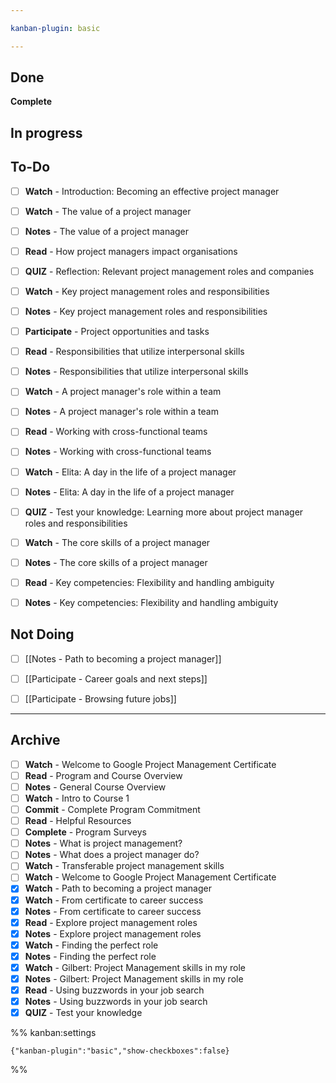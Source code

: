 ```yaml
---

kanban-plugin: basic

---
```


## Done

**Complete**


## In progress



## To-Do

- [ ] **Watch** - Introduction: Becoming an effective project manager
- [ ] **Watch** - The value of a project manager
- [ ] **Notes** - The value of a project manager
- [ ] **Read** - How project managers impact organisations
- [ ] **QUIZ** - Reflection: Relevant project management roles and companies
- [ ] **Watch** - Key project management roles and responsibilities
- [ ] **Notes** - Key project management roles and responsibilities
- [ ] **Participate** - Project opportunities and tasks
- [ ] **Read** - Responsibilities that utilize interpersonal skills
- [ ] **Notes** - Responsibilities that utilize interpersonal skills
- [ ] **Watch** - A project manager's role within a team
- [ ] **Notes** - A project manager's role within a team
- [ ] **Read** - Working with cross-functional teams
- [ ] **Notes** - Working with cross-functional teams
- [ ] **Watch** - Elita: A day in the life of a project manager
- [ ] **Notes** - Elita: A day in the life of a project manager
- [ ] **QUIZ** - Test your knowledge: Learning more about project manager roles and responsibilities
- [ ] **Watch** - The core skills of a project  manager
- [ ] **Notes** - The core skills of a project manager
- [ ] **Read** - Key competencies: Flexibility and handling ambiguity
- [ ] **Notes** - Key competencies: Flexibility and handling ambiguity


## Not Doing

- [ ] [[Notes  - Path to becoming a project manager]]
- [ ] [[Participate  - Career goals and next steps]]
- [ ] [[Participate  - Browsing future jobs]]


***

## Archive

- [ ] **Watch** - Welcome to Google Project Management Certificate
- [ ] **Read** - Program and Course Overview
- [ ] **Notes** - General Course Overview
- [ ] **Watch** - Intro to Course 1
- [ ] **Commit** - Complete Program Commitment
- [ ] **Read** - Helpful Resources
- [ ] **Complete** - Program Surveys
- [ ] **Notes** - What is project management?
- [ ] **Notes** - What does a project manager do?
- [ ] **Watch** - Transferable project management skills
- [ ] **Watch** - Welcome to Google Project Management Certificate
- [x] **Watch** - Path to becoming a project manager
- [x] **Watch** - From certificate to career success
- [x] **Notes** - From certificate to career success
- [x] **Read** - Explore project management roles
- [x] **Notes** - Explore project management roles
- [x] **Watch** - Finding the perfect role
- [x] **Notes** - Finding the perfect role
- [x] **Watch** - Gilbert: Project Management skills in my role
- [x] **Notes** - Gilbert: Project Management skills in my role
- [x] **Read** - Using buzzwords in your job search
- [x] **Notes** - Using buzzwords in your job search
- [x] **QUIZ** - Test your knowledge

%% kanban:settings
```
{"kanban-plugin":"basic","show-checkboxes":false}
```
%%